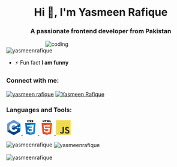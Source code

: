 <h1 align="center">Hi 👋, I'm Yasmeen Rafique</h1>
<h3 align="center">A passionate frontend developer from Pakistan</h3>
<img align="right"alt="coding"width="400"src="https://i.cbc.ca/1.3987072.1487286581!/fileImage/httpImage/image.jpg_gen/derivatives/original_1180/girl-coding.jpg">

<p align="left"> <img src="https://komarev.com/ghpvc/?username=yasmeenrafique&label=Profile%20views&color=0e75b6&style=flat" alt="yasmeenrafique" /> </p>

- ⚡ Fun fact **I am funny**

<h3 align="left">Connect with me:</h3>
<p align="left">
<a href="https://linkedin.com/in/yasmeen rafique" target="blank"><img align="center" src="https://raw.githubusercontent.com/rahuldkjain/github-profile-readme-generator/master/src/images/icons/Social/linked-in-alt.svg" alt="yasmeen rafique" height="30" width="40" /></a>
<a href="https://discord.gg/Yasmeen Rafique" target="blank"><img align="center" src="https://raw.githubusercontent.com/rahuldkjain/github-profile-readme-generator/master/src/images/icons/Social/discord.svg" alt="Yasmeen Rafique" height="30" width="40" /></a>
</p>

<h3 align="left">Languages and Tools:</h3>
<p align="left"> <a href="https://www.w3schools.com/cpp/" target="_blank" rel="noreferrer"> <img src="https://raw.githubusercontent.com/devicons/devicon/master/icons/cplusplus/cplusplus-original.svg" alt="cplusplus" width="40" height="40"/> </a> <a href="https://www.w3schools.com/css/" target="_blank" rel="noreferrer"> <img src="https://raw.githubusercontent.com/devicons/devicon/master/icons/css3/css3-original-wordmark.svg" alt="css3" width="40" height="40"/> </a> <a href="https://www.w3.org/html/" target="_blank" rel="noreferrer"> <img src="https://raw.githubusercontent.com/devicons/devicon/master/icons/html5/html5-original-wordmark.svg" alt="html5" width="40" height="40"/> </a> <a href="https://developer.mozilla.org/en-US/docs/Web/JavaScript" target="_blank" rel="noreferrer"> <img src="https://raw.githubusercontent.com/devicons/devicon/master/icons/javascript/javascript-original.svg" alt="javascript" width="40" height="40"/> </a> </p>

<p><img align="left" src="https://github-readme-stats.vercel.app/api/top-langs?username=yasmeenrafique&show_icons=true&locale=en&layout=compact" alt="yasmeenrafique" /></p>

<p>&nbsp;<img align="center" src="https://github-readme-stats.vercel.app/api?username=yasmeenrafique&show_icons=true&locale=en" alt="yasmeenrafique" /></p>

<p><img align="center" src="https://github-readme-streak-stats.herokuapp.com/?user=yasmeenrafique&" alt="yasmeenrafique" /></p>


